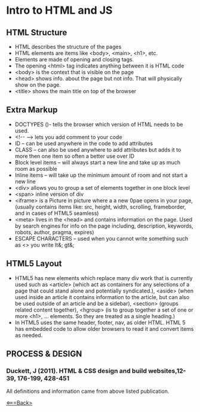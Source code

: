 # Intro to HTML and JS
## HTML Structure

* HTML describes the structure of the pages
* HTML elements are items like \<body>, \<main>, \<h1>, etc.
* Elements are made of opening and closing tags.
* The opening \<html> tag indicates anything between it is HTML code
* \<body> is the context that is visible on the page
* \<head> shows info. about the page but not info. That will physically show on the page.
* \<title> shows the main title on top of the browser
## Extra Markup
* DOCTYPES (<!DOCTYPE >)- tells the browser which version of HTML needs to be used.
* \<!--  -->  lets you add comment to your code
* ID – can be used anywhere in the code to add attributes
* CLASS – can also be used anywhere to add attributes but adds it to more then one item so often a better use over ID
* Block level items – will always start a new line and take up as much room as possible
* Inline items – will take up the minimum amount of room and not start a new line
* \<div> allows you to group a set of elements together in one block level
* \<span> inline version of div
* \<iframe> is a Picture in picture where a a new 0pae opens in your page, (usually contains items like: src, height, width, scrolling, frameborder, and in cases of HTML5 seamless)
* \<meta> lives in the \<head> and contains information on the page. Used by search engines for info on the page including, description, keywords, robots, author, pragma, expires)
* ESCAPE CHARACTERS – used when you cannot write something such as <> you write lt&; gt&;
## HTML5 Layout
* HTML5 has new elements which replace many div work that is currently used such as \<article> (which act as containers for any selections of a page that could stand alone and potentially syndicated.), \<aside> (when used inside an article  it contains information to the article, but can also be used outside of an article and be a sidebar), \<section> (groups related content together), \<hgroup> (is to group together a set of one or more \<h1>, … elements. So they are treated as a single heading.)
* In HTML5 uses the same header, footer, nav, as older HTML.
HTML 5 has embedded code to allow older browsers to read it and convert items as needed.
## PROCESS & DESIGN



### Duckett, J (2011). HTML & CSS design and build websites,12-39, 176-199, 428-451 
All definitions and information came from above listed publication.

[<===Back>](README.md)